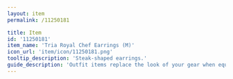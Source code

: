 ```yaml
---
layout: item
permalink: /11250181

title: Item
id: '11250181'
item_name: 'Tria Royal Chef Earrings (M)'
icon_url: 'item/icon/11250181.png'
tooltip_description: 'Steak-shaped earrings.'
guide_description: 'Outfit items replace the look of your gear when equipped.'
---
```

